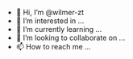 - 👋 Hi, I’m @wilmer-zt
- 👀 I’m interested in ...
- 🌱 I’m currently learning ...
- 💞️ I’m looking to collaborate on ...
- 📫 How to reach me ...

<!---
wilmer-zt/wilmer-zt is a ✨ special ✨ repository because its `README.md` (this file) appears on your GitHub profile.
You can click the Preview link to take a look at your changes.
--->
